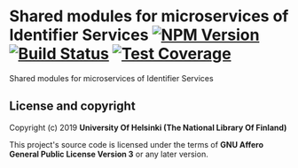 # Shared modules for microservices of Identifier Services  [![NPM Version](https://img.shields.io/npm/v/@natlibfi/identifier-services-commons.svg)](https://npmjs.org/package/@natlibfi/identifier-services-commons) [![Build Status](https://travis-ci.org/NatLibFi/identifier-services-commons.svg)](https://travis-ci.org/NatLibFi/identifier-services-commons) [![Test Coverage](https://codeclimate.com/github/NatLibFi/identifier-services-commons/badges/coverage.svg)](https://codeclimate.com/github/NatLibFi/identifier-services-commons/coverage)

Shared modules for microservices of Identifier Services 

## License and copyright

Copyright (c) 2019 **University Of Helsinki (The National Library Of Finland)**

This project's source code is licensed under the terms of **GNU Affero General Public License Version 3** or any later version.
